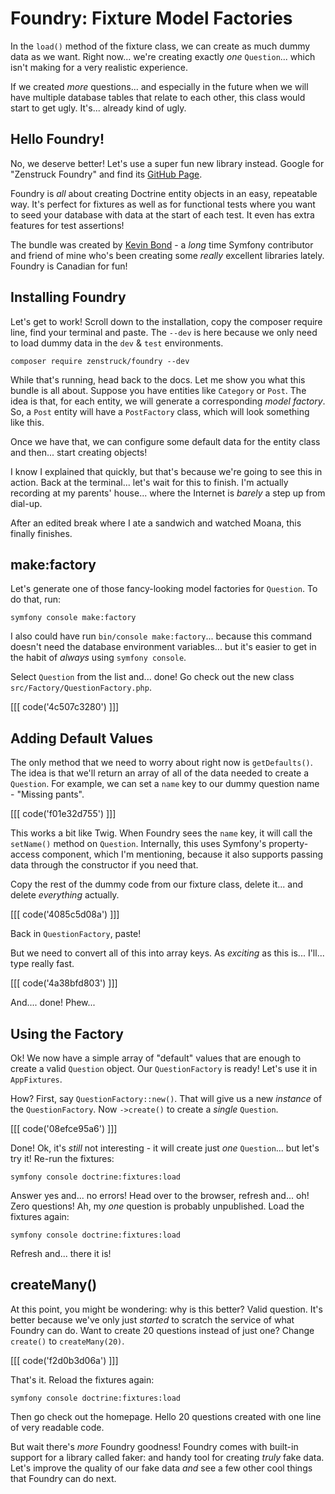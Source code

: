 # Foundry: Fixture Model Factories

In the `load()` method of the fixture class, we can create as much dummy data as
we want. Right now... we're creating exactly *one* `Question`... which isn't
making for a very realistic experience.

If we created *more* questions... and especially in the future when we will have
multiple database tables that relate to each other, this class would start to get
ugly. It's... already kind of ugly.

## Hello Foundry!

No, we deserve better! Let's use a super fun new library instead. Google for
"Zenstruck Foundry" and find its [GitHub Page](https://github.com/zenstruck/foundry).

Foundry is *all* about creating Doctrine entity objects in an easy, repeatable
way. It's perfect for fixtures as well as for functional tests where you want to
seed your database with data at the start of each test. It even has extra
features for test assertions!

The bundle was created by [Kevin Bond](https://github.com/kbond) - a *long* time
Symfony contributor and friend of mine who's been creating some *really* excellent
libraries lately. Foundry is Canadian for fun!

## Installing Foundry

Let's get to work! Scroll down to the installation, copy the composer require
line, find your terminal and paste. The `--dev` is here because we only need
to load dummy data in the `dev` & `test` environments.

```terminal-silent
composer require zenstruck/foundry --dev
```

While that's running, head back to the docs. Let me show you what this bundle is
all about. Suppose you have entities like `Category` or `Post`. The idea is that,
for each entity, we will generate a corresponding *model factory*. So, a `Post`
entity will have a `PostFactory` class, which will look something like this.

Once we have that, we can configure some default data for the entity class and
then... start creating objects!

I know I explained that quickly, but that's because we're going to see this in
action. Back at the terminal... let's wait for this to finish. I'm actually
recording at my parents' house... where the Internet is *barely* a step up from
dial-up.

After an edited break where I ate a sandwich and watched Moana, this finally
finishes.

## make:factory

Let's generate one of those fancy-looking model factories for `Question`. To
do that, run:

```terminal
symfony console make:factory
```

I also could have run `bin/console make:factory`... because this command doesn't
need the database environment variables... but it's easier to get in the habit of
*always* using `symfony console`.

Select `Question` from the list and... done! Go check out the new class
`src/Factory/QuestionFactory.php`.

[[[ code('4c507c3280') ]]]

## Adding Default Values

The only method that we need to worry about right now is `getDefaults()`. The
idea is that we'll return an array of all of the data needed to create a `Question`.
For example, we can set a `name` key to our dummy question name - "Missing pants".

[[[ code('f01e32d755') ]]]

This works a bit like Twig. When Foundry sees the `name` key, it will
call the `setName()` method on `Question`. Internally, this uses Symfony's
property-access component, which I'm mentioning, because it also supports passing
data through the constructor if you need that.

Copy the rest of the dummy code from our fixture class, delete it... and delete
*everything* actually. 

[[[ code('4085c5d08a') ]]]

Back in `QuestionFactory`, paste!

But we need to convert all of this into array keys. As *exciting* as this is...
I'll... type really fast.

[[[ code('4a38bfd803') ]]]

And.... done! Phew...

## Using the Factory

Ok! We now have a simple array of "default" values that are enough to create a
valid `Question` object. Our `QuestionFactory` is ready! Let's use it in
`AppFixtures`.

How? First, say `QuestionFactory::new()`. That will give us a new *instance* of the
`QuestionFactory`. Now `->create()` to create a *single* `Question`.

[[[ code('08efce95a6') ]]]

Done! Ok, it's *still* not interesting - it will create just *one* `Question`...
but let's try it! Re-run the fixtures:

```terminal
symfony console doctrine:fixtures:load
```

Answer yes and... no errors! Head over to the browser, refresh and... oh! Zero
questions! Ah, my *one* question is probably unpublished. Load the fixtures again:

```terminal-silent
symfony console doctrine:fixtures:load
```

Refresh and... there it is!

## createMany()

At this point, you might be wondering: why is this better? Valid question. It's
better because we've only just *started* to scratch the service of what Foundry
can do. Want to create 20 questions instead of just one? Change `create()` to
`createMany(20)`.

[[[ code('f2d0b3d06a') ]]]

That's it. Reload the fixtures again:

```terminal-silent
symfony console doctrine:fixtures:load
```

Then go check out the homepage. Hello 20 questions created with one line
of very readable code.

But wait there's *more* Foundry goodness! Foundry comes with built-in
support for a library called faker: and handy tool for creating *truly* fake
data. Let's improve the quality of our fake data *and* see a few other cool things
that Foundry can do next.
